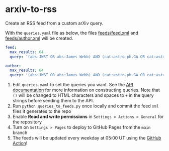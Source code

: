 # arxiv-to-rss
Create an RSS feed from a custom arXiv query.

With the ``queries.yaml`` file as below, the files [feeds/feed.xml](https://gbrammer.github.io/arxiv-to-rss/feeds/feed.xml)
and [feeds/author.xml](https://gbrammer.github.io/arxiv-to-rss/feeds/author.xml) will be created.

```yaml
feed:
  max_results: 64
  query: '(abs:JWST OR abs:James Webb) AND (cat:astro-ph.GA OR cat:astro-ph.CO)'

author:
  max_results: 64
  query: '(abs:JWST OR abs:James Webb) AND (cat:astro-ph.GA OR cat:astro-ph.CO) AND (au:Brammer)'
```

1. Edit ``queries.yaml`` to set the queries you want.  See the [API documentation](https://info.arxiv.org/help/api/user-manual.html#arxiv-api-users-manual) for more
   information on constructing queries.  Note that ``()`` will be changed to HTML characters and spaces to ``+`` in the query strings before sending them to the API.
1. Run `python queries_to_feeds.py` once locally and commit the feed `xml` files it generates to the repo
1. Enable **Read and write permissions** in ``Settings > Actions > General`` for the repository
1. Turn on ``Settings > Pages`` to deploy to GitHub Pages from the ``main`` branch
1. The feeds will be updated every weekday at 05:00 UT using the [GitHub Action](https://github.com/gbrammer/arxiv-to-rss/actions/workflows/update_feed.yml)!
